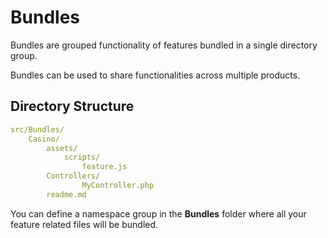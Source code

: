# Bundles

Bundles are grouped functionality of features bundled in a single directory group.

Bundles can be used to share functionalities across multiple products.

## Directory Structure

```yaml
src/Bundles/
    Casino/
        assets/
            scripts/
                feature.js
        Controllers/
                MyController.php
        readme.md
```

You can define a namespace group in the **Bundles** folder where all your feature related files will be bundled.